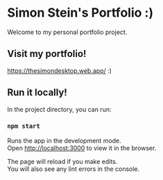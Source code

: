 # Simon Stein's Portfolio :)

Welcome to my personal portfolio project.

## Visit my portfolio!

https://thesimondesktop.web.app/ :)

## Run it locally!

In the project directory, you can run:

### `npm start`

Runs the app in the development mode.\
Open [http://localhost:3000](http://localhost:3000) to view it in the browser.

The page will reload if you make edits.\
You will also see any lint errors in the console.

